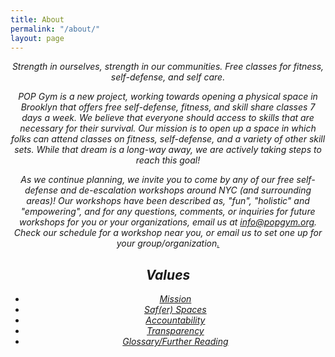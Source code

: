 ```yaml
---
title: About
permalink: "/about/"
layout: page
---
```


<i><center>Strength in ourselves, strength in our communities. Free classes for fitness, self-defense, and self care.


POP Gym is a new project, working towards opening a physical space in Brooklyn that offers free self-defense, fitness, and skill share classes 7 days a week. We believe that everyone should access to skills that are necessary for their survival. Our mission is to open up a space in which folks can attend classes on fitness, self-defense, and a variety of other skill sets. While that dream is a long-way away, we are actively taking steps to reach this goal!

As we continue planning, we invite you to come by any of our free self-defense and de-escalation workshops around NYC (and surrounding areas)! Our workshops have been described as, "fun", "holistic" and "empowering", and for any questions, comments, or inquiries for future workshops for you or your organizations, email us at [info@popgym.org](mailto:info@popgym.org). Check our schedule for a workshop near you, or email us to set one up for your group/organization[.](http://gph.is/2HSDILA)
## Values

* [Mission](mission.md)
* [Saf(er) Spaces](safespace.md)
* [Accountability](accountability.md)
* [Transparency](transparency.md)
* [Glossary/Further Reading](gloss.md)
